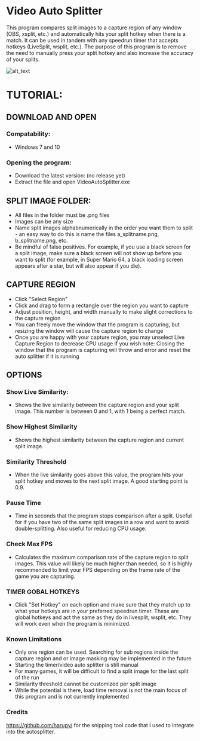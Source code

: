 # Video Auto Splitter
This program compares split images to a capture region of any window (OBS, xsplit, etc.) and automatically hits your split hotkey when there is a match. It can be used in tandem with any speedrun timer that accepts hotkeys (LiveSplit, wsplit, etc.). The purpose of this program is to remove the need to manually press your split hotkey and also increase the accuracy of your splits. 

![alt_text](https://imgur.com/a/oopa71w)

# TUTORIAL:

## DOWNLOAD AND OPEN

### Compatability:
- Windows 7 and 10

### Opening the program:
- Download the latest version: (no release yet)
- Extract the file and open VideoAutoSplitter.exe

## SPLIT IMAGE FOLDER:
- All files in the folder must be .png files
- Images can be any size
- Name split images alphabnumerically in the order you want them to split - an easy way to do this is name the files a_splitname.png, b_splitname.png, etc.
- Be mindful of false positives. For example, if you use a black screen for a split image, make sure a black screen will not show up before you want to split (for example, in Super Mario 64, a black loading screen appears after a star, but will also appear if you die).

## CAPTURE REGION
- Click "Select Region"
- Click and drag to form a rectangle over the region you want to capture
- Adjust position, height, and width manually to make slight corrections to the capture region
- You can freely move the window that the program is capturing, but resizing the window will cause the capture region to change
- Once you are happy with your capture region, you may unselect Live Capture Region to decrease CPU usage if you wish
note: Closing the window that the program is capturing will throw and error and reset the auto splitter if it is running

## OPTIONS
### Show Live Similarity:
- Shows the live similarity between the capture region and your split image. This number is between 0 and 1, with 1 being a perfect match.

### Show Highest Similarity
- Shows the highest similarity between the capture region and current split image.

### Similarity Threshold
- When the live similarity goes above this value, the program hits your split hotkey and moves to the next split image. A good starting point is 0.9.

### Pause Time
- Time in seconds that the program stops comparison after a split. Useful for if you have two of the same split images in a row and want to avoid double-splitting. Also useful for reducing CPU usage.

### Check Max FPS
- Calculates the maximum comparison rate of the capture region to split images. This value will likely be much higher than needed, so it is highly recommended to limit your FPS depending on the frame rate of the game you are capturing.

### TIMER GOBAL HOTKEYS
- Click "Set Hotkey" on each option and make sure that they match up to what your hotkeys are in your preferred speedrun timer. These are global hotkeys and act the same as they do in livesplit, wsplit, etc. They will work even when the program is minimized.

### Known Limitations
- Only one region can be used. Searching for sub regions inside the capture region and or image masking may be implemented in the future
- Starting the timer/video auto splitter is still manual
- For many games, it will be difficult to find a split image for the last split of the run
- Similarity threshold cannot be customized per split image
- While the potential is there, load time removal is not the main focus of this program and is not currently implemented


### Credits
https://github.com/harupy/ for the snipping tool code that I used to integrate into the autosplitter.
